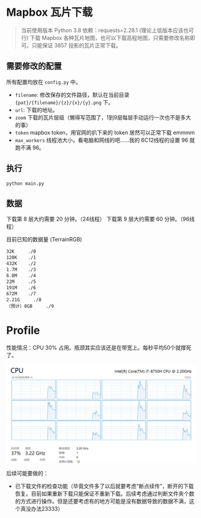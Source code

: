 # Mapbox 瓦片下载

> 当前使用版本 Python 3.8
> 依赖：requests=2.28.1   (理论上低版本应该也可行)
> 下载 Mapbox 各种瓦片地图，也可以下载高程地图，只需要修改名称即可。只能保证 3857 投影的瓦片正常下载。

## 需要修改的配置

所有配置均放在 `config.py` 中。

- `filename`: 修改保存的文件路径，默认在当前目录 `{pat}/{filename}/{z}/{x}/{y}.png` 下。
- `url`: 下载的地址。
- `zoom` 下载的瓦片层级（懒得写范围了，1到9层每层手动运行一次也不是多大的事）
- `token` mapbox token，用官网的扒下来的 token 居然可以正常下载 emmmm
- `max_workers` 线程池大小，看电脑和网线的吧……我的 6C12线程的设置 96 就跑不满 96。

## 执行

```commandline
python main.py
```

## 数据

下载第 8 层大约需要 20 分钟。（24线程）
下载第 9 层大约需要 60 分钟。（96线程）

目前已知的数据量 (TerrainRGB)

```
32K     ./0
120K    ./1
432K    ./2
1.7M    ./3
6.0M    ./4
22M     ./5
191M    ./6
672M    ./7
2.21G     ./8
（预计）8GB     ./9
```

# Profile

性能情况：CPU 30% 占用。瓶颈其实应该还是在带宽上。每秒平均50个就撑死了。

![1658011396573](image/readme/1658011396573.png)


后续可能要做的：

- 已下载文件的检查功能（毕竟文件多了以后就要考虑“断点续传”，断开的下载恢复。目前如果重新下载只能保证不重新下载。后续考虑通过判断文件夹个数的方式进行操作。但是还要考虑有的地方可能是没有数据导致的数据不满，这个真没办法23333）
